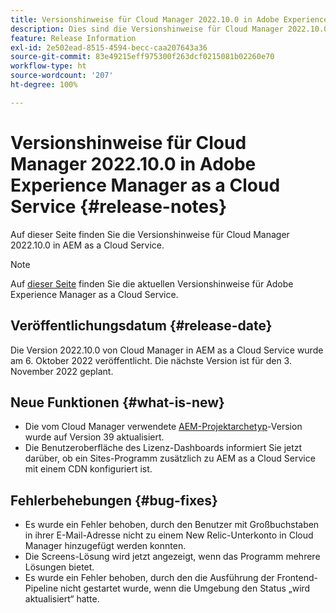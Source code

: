 ```yaml
---
title: Versionshinweise für Cloud Manager 2022.10.0 in Adobe Experience Manager as a Cloud Service
description: Dies sind die Versionshinweise für Cloud Manager 2022.10.0 in AEM as a Cloud Service.
feature: Release Information
exl-id: 2e502ead-8515-4594-becc-caa207643a36
source-git-commit: 83e49215eff975300f263dcf0215081b02260e70
workflow-type: ht
source-wordcount: '207'
ht-degree: 100%

---
```


# Versionshinweise für Cloud Manager 2022.10.0 in Adobe Experience Manager as a Cloud Service {#release-notes}

Auf dieser Seite finden Sie die Versionshinweise für Cloud Manager 2022.10.0 in AEM as a Cloud Service.

>[!NOTE]
>
>Auf [dieser Seite](/help/release-notes/release-notes-cloud/release-notes-current.md) finden Sie die aktuellen Versionshinweise für Adobe Experience Manager as a Cloud Service.

## Veröffentlichungsdatum {#release-date}

Die Version 2022.10.0 von Cloud Manager in AEM as a Cloud Service wurde am 6. Oktober 2022 veröffentlicht. Die nächste Version ist für den 3. November 2022 geplant.

## Neue Funktionen {#what-is-new}

* Die vom Cloud Manager verwendete [AEM-Projektarchetyp](https://experienceleague.adobe.com/docs/experience-manager-core-components/using/developing/archetype/overview.html?lang=de)-Version wurde auf Version 39 aktualisiert.
* Die Benutzeroberfläche des Lizenz-Dashboards informiert Sie jetzt darüber, ob ein Sites-Programm zusätzlich zu AEM as a Cloud Service mit einem CDN konfiguriert ist.

## Fehlerbehebungen {#bug-fixes}

* Es wurde ein Fehler behoben, durch den Benutzer mit Großbuchstaben in ihrer E-Mail-Adresse nicht zu einem New Relic-Unterkonto in Cloud Manager hinzugefügt werden konnten.
* Die Screens-Lösung wird jetzt angezeigt, wenn das Programm mehrere Lösungen bietet.
* Es wurde ein Fehler behoben, durch den die Ausführung der Frontend-Pipeline nicht gestartet wurde, wenn die Umgebung den Status „wird aktualisiert“ hatte.
